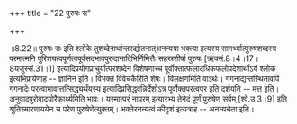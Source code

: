 +++
title = "22 पुरुषः स"

+++
  
  
॥8.22॥ पुरुषः सः इति श्लोके तुशब्देनार्थान्तरद्योतनात्अनन्यया भक्त्या
इत्यस्य सामर्थ्यात्पुरुषशब्दस्य परमात्मनि
पुरिशयत्वपूर्णत्वपूर्वसद्भावपुरुदानादिभिर्निमित्तैः सहस्रशीर्षा पुरुषः
\[ऋक्सं.8।4।17।8यजुस्सं.31।1\] इत्यादिप्रयोगप्राचुर्यात्परशब्देन
विशेषणाच्च पूर्वोक्तात्फलादधिकफलोपदेशार्थोऽयं श्लोक इत्यभिप्रायेणाह --
ज्ञानिन इति। विभक्तं विवेचकैरिति शेषः। विलक्षणमिति वाऽर्थः।
गगनाद्यन्तस्थितावपि गगनादेः परत्वाभावात्तत्सिद्ध्यर्थंयस्य
इत्यादिप्रसिद्धवन्निर्देशोऽत्र पूर्वोक्तपरत्वपर इति दर्शयति -- मत्त इति।
अनुवादपुरोवादयोरैकार्थ्यमिति भावः। यस्मात्परं नापरम् इत्यारभ्य तेनेदं
पूर्णं पुरुषेण सर्वम् \[श्वे.उ.3।9\] इति श्रुतिस्मारणाययेन च परेण
पुरुषेणेत्युक्तम्। भक्तेरनन्यत्वं कीदृशं इत्यत्राह -- अनन्यचेता इति।  
  
